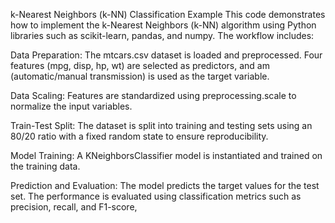 k-Nearest Neighbors (k-NN) Classification Example
This code demonstrates how to implement the k-Nearest Neighbors (k-NN) algorithm using Python libraries such as scikit-learn, pandas, and numpy. The workflow includes:

Data Preparation: The mtcars.csv dataset is loaded and preprocessed. Four features (mpg, disp, hp, wt) are selected as predictors, and am (automatic/manual transmission) is used as the target variable.

Data Scaling: Features are standardized using preprocessing.scale to normalize the input variables.

Train-Test Split: The dataset is split into training and testing sets using an 80/20 ratio with a fixed random state to ensure reproducibility.

Model Training: A KNeighborsClassifier model is instantiated and trained on the training data.

Prediction and Evaluation: The model predicts the target values for the test set. The performance is evaluated using classification metrics such as precision, recall, and F1-score,
